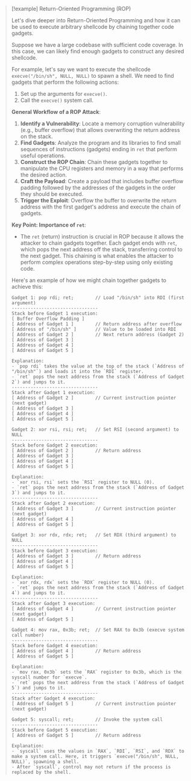 > [!example] Return-Oriented Programming (ROP)
> 
> Let's dive deeper into Return-Oriented Programming and how it can be used to execute arbitrary shellcode by chaining together code gadgets.
> 
> Suppose we have a large codebase with sufficient code coverage. In this case, we can likely find enough gadgets to construct any desired shellcode.
> 
> For example, let's say we want to execute the shellcode `execve("/bin/sh", NULL, NULL)` to spawn a shell. We need to find gadgets that perform the following actions:
> 
> 1. Set up the arguments for `execve()`.
> 2. Call the `execve()` system call.
> 
> **General Workflow of a ROP Attack**:
> 1. **Identify a Vulnerability**: Locate a memory corruption vulnerability (e.g., buffer overflow) that allows overwriting the return address on the stack.
> 2. **Find Gadgets**: Analyze the program and its libraries to find small sequences of instructions (gadgets) ending in `ret` that perform useful operations.
> 3. **Construct the ROP Chain**: Chain these gadgets together to manipulate the CPU registers and memory in a way that performs the desired action.
> 4. **Craft the Payload**: Create a payload that includes buffer overflow padding followed by the addresses of the gadgets in the order they should be executed.
> 5. **Trigger the Exploit**: Overflow the buffer to overwrite the return address with the first gadget's address and execute the chain of gadgets.
>
> **Key Point: Importance of `ret`**:
> - The `ret` (return) instruction is crucial in ROP because it allows the attacker to chain gadgets together. Each gadget ends with `ret`, which pops the next address off the stack, transferring control to the next gadget. This chaining is what enables the attacker to perform complex operations step-by-step using only existing code.
>
> 
> Here's an example of how we might chain together gadgets to achieve this:
> 
> ```
> Gadget 1: pop rdi; ret;        // Load "/bin/sh" into RDI (first argument)
> --------------------------------
> Stack before Gadget 1 execution:
> [ Buffer Overflow Padding ]
> [ Address of Gadget 1 ]        // Return address after overflow
> [ Address of "/bin/sh" ]       // Value to be loaded into RDI
> [ Address of Gadget 2 ]        // Next return address (Gadget 2)
> [ Address of Gadget 3 ] 
> [ Address of Gadget 4 ] 
> [ Address of Gadget 5 ]
> 
> Explanation: 
> - `pop rdi` takes the value at the top of the stack (`Address of "/bin/sh"`) and loads it into the `RDI` register.
> - `ret` pops the next address from the stack (`Address of Gadget 2`) and jumps to it.
> --------------------------------
> Stack after Gadget 1 execution:
> [ Address of Gadget 2 ]        // Current instruction pointer (next gadget)
> [ Address of Gadget 3 ] 
> [ Address of Gadget 4 ] 
> [ Address of Gadget 5 ]
> 
> Gadget 2: xor rsi, rsi; ret;   // Set RSI (second argument) to NULL
> --------------------------------
> Stack before Gadget 2 execution:
> [ Address of Gadget 2 ]        // Return address
> [ Address of Gadget 3 ]
> [ Address of Gadget 4 ]
> [ Address of Gadget 5 ]
> 
> Explanation: 
> - `xor rsi, rsi` sets the `RSI` register to NULL (0).
> - `ret` pops the next address from the stack (`Address of Gadget 3`) and jumps to it.
> --------------------------------
> Stack after Gadget 2 execution:
> [ Address of Gadget 3 ]        // Current instruction pointer (next gadget)
> [ Address of Gadget 4 ]
> [ Address of Gadget 5 ]
> 
> Gadget 3: xor rdx, rdx; ret;   // Set RDX (third argument) to NULL
> --------------------------------
> Stack before Gadget 3 execution:
> [ Address of Gadget 3 ]        // Return address
> [ Address of Gadget 4 ]
> [ Address of Gadget 5 ]
> 
> Explanation: 
> - `xor rdx, rdx` sets the `RDX` register to NULL (0).
> - `ret` pops the next address from the stack (`Address of Gadget 4`) and jumps to it.
> --------------------------------
> Stack after Gadget 3 execution:
> [ Address of Gadget 4 ]        // Current instruction pointer (next gadget)
> [ Address of Gadget 5 ]
> 
> Gadget 4: mov rax, 0x3b; ret;  // Set RAX to 0x3b (execve system call number)
> --------------------------------
> Stack before Gadget 4 execution:
> [ Address of Gadget 4 ]        // Return address
> [ Address of Gadget 5 ]
> 
> Explanation: 
> - `mov rax, 0x3b` sets the `RAX` register to 0x3b, which is the syscall number for `execve`.
> - `ret` pops the next address from the stack (`Address of Gadget 5`) and jumps to it.
> --------------------------------
> Stack after Gadget 4 execution:
> [ Address of Gadget 5 ]        // Current instruction pointer (next gadget)
> 
> Gadget 5: syscall; ret;        // Invoke the system call
> --------------------------------
> Stack before Gadget 5 execution:
> [ Address of Gadget 5 ]        // Return address
> 
> Explanation: 
> - `syscall` uses the values in `RAX`, `RDI`, `RSI`, and `RDX` to make a system call. Here, it triggers `execve("/bin/sh", NULL, NULL)`, spawning a shell.
> - After `syscall`, control may not return if the process is replaced by the shell.
> ```